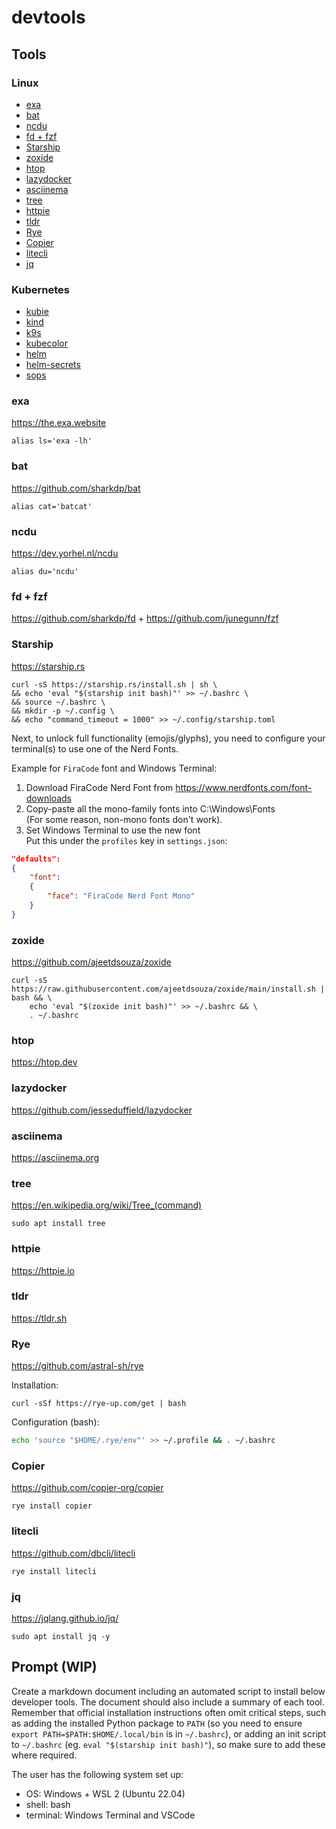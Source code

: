 # devtools

## Tools

### Linux

- [exa](#exa)
- [bat](#bat)
- [ncdu](#ncdu)
- [fd + fzf](#fd--fzf)
- [Starship](#starship)
- [zoxide](#zoxide)
- [htop](#htop)  
- [lazydocker](#lazydocker)
- [asciinema](#asciinema)
- [tree](#tree)
- [httpie](#httpie)
- [tldr](#tldr)
- [Rye](#rye)
- [Copier](#copier)
- [litecli](#litecli)
- [jq](#jq)

### Kubernetes

- [kubie](https://github.com/sbstp/kubie)
- [kind](https://github.com/kubernetes-sigs/kind)
- [k9s](https://github.com/derailed/k9s)
- [kubecolor](https://github.com/hidetatz/kubecolor)
- [helm](https://helm.sh)
- [helm-secrets](https://github.com/jkroepke/helm-secrets)
- [sops](https://github.com/getsops/sops)

### exa

<https://the.exa.website>

`alias ls='exa -lh'`

### bat

<https://github.com/sharkdp/bat>

`alias cat='batcat'`

### ncdu

<https://dev.yorhel.nl/ncdu>

`alias du='ncdu'`

### fd + fzf

<https://github.com/sharkdp/fd> + <https://github.com/junegunn/fzf>

### Starship

<https://starship.rs>

```console
curl -sS https://starship.rs/install.sh | sh \
&& echo 'eval "$(starship init bash)"' >> ~/.bashrc \
&& source ~/.bashrc \
&& mkdir -p ~/.config \
&& echo "command_timeout = 1000" >> ~/.config/starship.toml
```

Next, to unlock full functionality (emojis/glyphs), you need to configure your terminal(s) to use one of the Nerd Fonts.

Example for `FiraCode` font and Windows Terminal:

1. Download FiraCode Nerd Font from <https://www.nerdfonts.com/font-downloads>
2. Copy-paste all the mono-family fonts into C:\\Windows\Fonts  
(For some reason, non-mono fonts don't work).
3. Set Windows Terminal to use the new font  
Put this under the `profiles` key in `settings.json`:

```json
"defaults": 
{
    "font": 
    {
        "face": "FiraCode Nerd Font Mono"
    }
}
```

### zoxide

<https://github.com/ajeetdsouza/zoxide>

```console
curl -sS https://raw.githubusercontent.com/ajeetdsouza/zoxide/main/install.sh | bash && \
    echo 'eval "$(zoxide init bash)"' >> ~/.bashrc && \
    . ~/.bashrc
```

### htop

<https://htop.dev>

### lazydocker

<https://github.com/jesseduffield/lazydocker>

### asciinema

<https://asciinema.org>

### tree

<https://en.wikipedia.org/wiki/Tree_(command)>

`sudo apt install tree`

### httpie

<https://httpie.io>

### tldr

<https://tldr.sh>

### Rye

<https://github.com/astral-sh/rye>

Installation:

```console
curl -sSf https://rye-up.com/get | bash
```

Configuration (bash):
```bash
echo 'source "$HOME/.rye/env"' >> ~/.profile && . ~/.bashrc
```

### Copier

<https://github.com/copier-org/copier>

```console
rye install copier
```

### litecli

<https://github.com/dbcli/litecli>

```console
rye install litecli
```

### jq

<https://jqlang.github.io/jq/>

```console
sudo apt install jq -y
```

## Prompt (WIP)

Create a markdown document including an automated script to install below developer tools. The document should also include a summary of each tool. Remember that official installation instructions often omit critical steps, such as adding the installed Python package to `PATH` (so you need to ensure `export PATH=$PATH:$HOME/.local/bin` is in `~/.bashrc`), or adding an init script to `~/.bashrc` (eg. `eval "$(starship init bash)"`), so make sure to add these where required.

The user has the following system set up:

- OS: Windows + WSL 2 (Ubuntu 22.04)
- shell: bash
- terminal: Windows Terminal and VSCode
